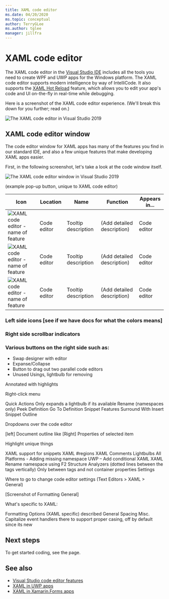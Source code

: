 ```yaml
---
title: XAML code editor
ms.date: 04/20/2020
ms.topic: conceptual
author: TerryGLee
ms.author: tglee
manager: jillfra
---
```

# XAML code editor

The XAML code editor in the [Visual Studio IDE](../../get-started/visual-studio-ide.md) includes all the tools you need to create WPF and UWP apps for the Windows platform. The XAML code editor supports modern intelligence by way of IntelliCode. It also supports the [XAML Hot Reload](xaml-tools/xaml-hot-reload.md) feature, which allows you to edit your app's code and UI on-the-fly in real-time while debugging.

Here is a screenshot of the XAML code editor experience. (We'll break this down for you further; read on.) 

![The XAML code editor in Visual Studio 2019](../media/xaml-code-editor-overview.png#lightbox)

## XAML code editor window

The code editor window for XAML apps has many of the features you find in our standard IDE, and also a few unique features that make developing XAML apps easier.

First, in the following screenshot, let's take a look at the code window itself.

![The XAML code editor window in Visual Studio 2019](../media/xaml-code-editor-window.png)


(example pop-up button, unique to XAML code editor)




| Icon | Location | Name | Function | Appears in... |
| - | - | - | - | - |
| ![XAML code editor - name of feature](../xaml-tools/media/name-of-file.png) | Code editor | Tooltip description | (Add detailed description) | Code editor |
| ![XAML code editor - name of feature](../xaml-tools/media/name-of-file.png) | Code editor | Tooltip description | (Add detailed description) | Code editor |
| ![XAML code editor - name of feature](../xaml-tools/media/name-of-file.png) | Code editor | Tooltip description | (Add detailed description) | Code editor |


### Left side icons [see if we have docs for what the colors means]

### Right side scrollbar indicators

### Various buttons on the right side such as:

- Swap designer with editor
- Expanse/Collapse
- Button to drag out two parallel code editors
- Unused Usings, lightbulb for removing

Annotated with highlights

Right-click menu

Quick Actions
Only expands a lightbulb if its available
Rename (namespaces only)
Peek Definition
Go To Definition
Snippet Features
Surround With
Insert Snippet
Outline

Dropdowns over the code editor

[left] Document outline like
[Right] Properties of selected item

Highlight unique things

XAML support for snippets
XAML #regions
XAML Comments
Lightbulbs
All Platforms - Adding missing namespace
UWP – Add conditional XAML
XAML Rename namespace using F2
Structure Analyzers (dotted lines between the tags vertically)
Only between tags and not container properties
Settings

Where to go to change code editor settings (Text Editors > XAML > General)

[Screenshot of Formatting General]

What's specific to XAML:

Formatting Options (XAML specific) described
General
Spacing
Misc.
Capitalize event handlers there to support proper casing, off by default since its new

## Next steps

To get started coding, see the []() page.

## See also

- [Visual Studio code editor features](../../ide/writing-code-in-the-code-and-text-editor.md)
- [XAML in UWP apps](/windows/uwp/xaml-platform/xaml-overview)
- [XAML in Xamarin.Forms apps](/xamarin/xamarin-forms/xaml/)
